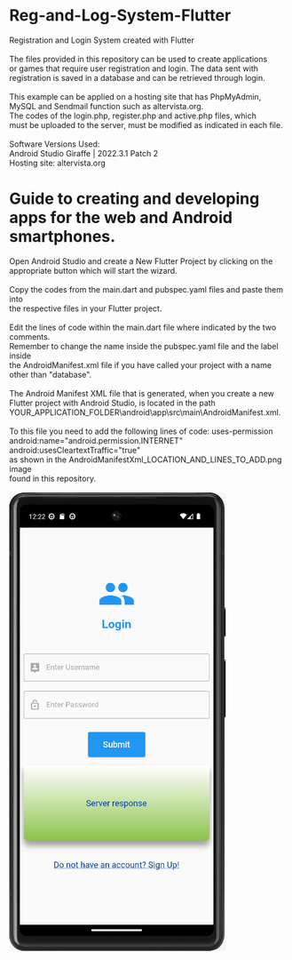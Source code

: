  # Reg-and-Log-System-Flutter
Registration and Login System created with Flutter
 <br>
 <br>
The files provided in this repository can be used to create applications
 <br>
or games that require user registration and login. The data sent with
 <br>
registration is saved in a database and can be retrieved through login.
 <br>
 <br>
This example can be applied on a hosting site that has PhpMyAdmin, 
 <br>
MySQL and Sendmail function such as altervista.org.
 <br>
The codes of the login.php, register.php and active.php files, which 
 <br>
 must be uploaded to the server, must be modified as indicated in each file.
 <br>
 <br>
Software Versions Used:
 <br>
Android Studio Giraffe | 2022.3.1 Patch 2
<br>
Hosting site: altervista.org
 # Guide to creating and developing apps for the web and Android smartphones.
Open Android Studio and create a New Flutter Project by clicking on the
 <br>
appropriate button which will start the wizard.
 <br>
 <br>
Copy the codes from the main.dart and pubspec.yaml files and paste them into
 <br>
the respective files in your Flutter project.
 <br>
 <br>
Edit the lines of code within the main.dart file where indicated by the two comments.
 <br>
Remember to change the name inside the pubspec.yaml file and the label inside
 <br>
the AndroidManifest.xml file if you have called your project with a name other than "database".
 <br>
 <br>
The Android Manifest XML file that is generated, when you create a new
 <br>
Flutter project with Android Studio, is located in the path
 <br>
YOUR_APPLICATION_FOLDER\android\app\src\main\AndroidManifest.xml.
 <br>
 <br>
To this file you need to add the following lines of code:
uses-permission android:name="android.permission.INTERNET"
 <br>
android:usesCleartextTraffic="true"
 <br>
as shown in the AndroidManifestXml_LOCATION_AND_LINES_TO_ADD.png image
 <br>
found in this repository.
 <br>
 <br>
<img src="screen_app_android_1.png" alt="screen android 1">
